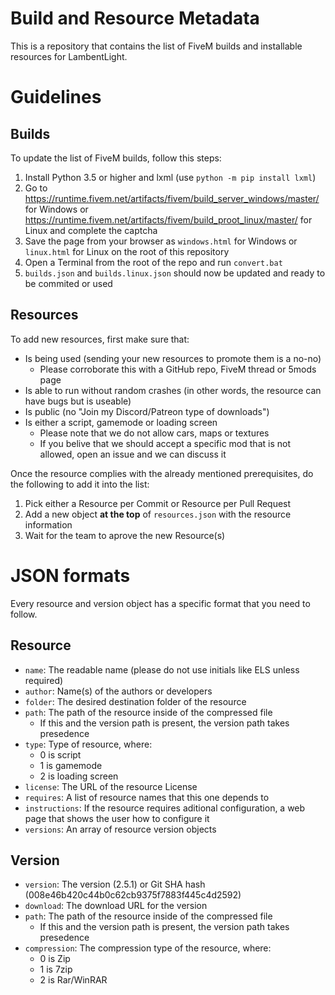 # Build and Resource Metadata

This is a repository that contains the list of FiveM builds and installable resources for LambentLight.

# Guidelines

## Builds

To update the list of FiveM builds, follow this steps:

1. Install Python 3.5 or higher and lxml (use `python -m pip install lxml`)
2. Go to https://runtime.fivem.net/artifacts/fivem/build_server_windows/master/ for Windows or https://runtime.fivem.net/artifacts/fivem/build_proot_linux/master/ for Linux and complete the captcha
3. Save the page from your browser as `windows.html` for Windows or `linux.html` for Linux on the root of this repository
4. Open a Terminal from the root of the repo and run `convert.bat`
5. `builds.json` and `builds.linux.json` should now be updated and ready to be commited or used

## Resources

To add new resources, first make sure that:

* Is being used (sending your new resources to promote them is a no-no)
  * Please corroborate this with a GitHub repo, FiveM thread or 5mods page
* Is able to run without random crashes (in other words, the resource can have bugs but is useable)
* Is public (no "Join my Discord/Patreon type of downloads")
* Is either a script, gamemode or loading screen
  * Please note that we do not allow cars, maps or textures
  * If you belive that we should accept a specific mod that is not allowed, open an issue and we can discuss it

Once the resource complies with the already mentioned prerequisites, do the following to add it into the list:

1. Pick either a Resource per Commit or Resource per Pull Request
2. Add a new object **at the top** of `resources.json` with the resource information
3. Wait for the team to aprove the new Resource(s)

# JSON formats

Every resource and version object has a specific format that you need to follow.

## Resource

* `name`: The readable name (please do not use initials like ELS unless required)
* `author`: Name(s) of the authors or developers
* `folder`: The desired destination folder of the resource
* `path`: The path of the resource inside of the compressed file
  * If this and the version path is present, the version path takes presedence
* `type`: Type of resource, where:
  * 0 is script
  * 1 is gamemode
  * 2 is loading screen
* `license`: The URL of the resource License
* `requires`: A list of resource names that this one depends to
* `instructions`: If the resource requires aditional configuration, a web page that shows the user how to configure it
* `versions`: An array of resource version objects

## Version

* `version`: The version (2.5.1) or Git SHA hash (008e46b420c44b0c62cb9375f7883f445c4d2592)
* `download`: The download URL for the version
* `path`: The path of the resource inside of the compressed file
  * If this and the version path is present, the version path takes presedence
* `compression`: The compression type of the resource, where:
  * 0 is Zip
  * 1 is 7zip
  * 2 is Rar/WinRAR
